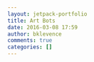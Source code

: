 ```yaml
---
layout: jetpack-portfolio
title: Art Bots
date: 2016-03-08 17:59
author: bklevence
comments: true
categories: []
---
```


